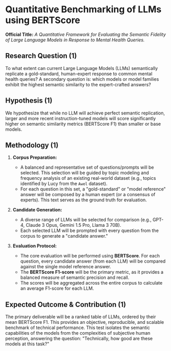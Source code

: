 # Quantitative Benchmarking of LLMs using BERTScore

**Official Title:** _A Quantitative Framework for Evaluating the Semantic Fidelity of Large Language Models in Response to Mental Health Queries._

## Research Question (1)

To what extent can current Large Language Models (LLMs) semantically replicate a gold-standard,
human-expert response to common mental health queries?
A secondary question is: which models or model families exhibit the highest semantic similarity to the expert-crafted answers?

## Hypothesis (1)

We hypothesize that while no LLM will achieve perfect semantic replication,
larger and more recent instruction-tuned models will score significantly higher on
semantic similarity metrics (BERTScore F1) than smaller or base models.

## Methodology (1)

1. **Corpus Preparation:**
   - A balanced and representative set of questions/prompts will be selected.
     This selection will be guided by topic modeling and frequency analysis of an existing real-world dataset
     (e.g., topics identified by Lucy from the `Awel` dataset).
   - For each question in this set, a "gold-standard" or "model reference" answer will be composed by a human expert (or a consensus of experts).
     This text serves as the ground truth for evaluation.

2. **Candidate Generation:**
   - A diverse range of LLMs will be selected for comparison (e.g., GPT-4, Claude 3 Opus, Gemini 1.5 Pro, Llama 3 70B).
   - Each selected LLM will be prompted with every question from the corpus to generate a "candidate answer."

3. **Evaluation Protocol:**
   - The core evaluation will be performed using **BERTScore**. For each question, every candidate answer (from each LLM) will be compared against the single model reference answer.
   - The **BERTScore F1-score** will be the primary metric, as it provides a balanced measure of semantic precision and recall.
   - The scores will be aggregated across the entire corpus to calculate an average F1-score for each LLM.

## Expected Outcome & Contribution (1)

The primary deliverable will be a ranked table of LLMs, ordered by their mean BERTScore F1.
This provides an objective, reproducible, and scalable benchmark of technical performance.
This test isolates the semantic capabilities of the models from the complexities of subjective human perception,
answering the question: "Technically, how good are these models at this task?"
